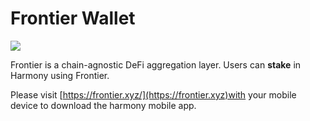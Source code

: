 # Frontier Wallet

![](../../../.gitbook/assets/img\_black.svg)

Frontier is a chain-agnostic DeFi aggregation layer. Users can **stake** in Harmony using Frontier.

Please visit [https://frontier.xyz/](https://frontier.xyz)with your mobile device to download the harmony mobile app.
